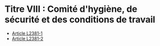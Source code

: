 # Titre VIII : Comité d'hygiène, de sécurité et des conditions de travail 

* [Article L2381-1](./LEGIARTI000019121493.md)
* [Article L2381-2](./LEGIARTI000019121488.md)

